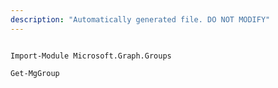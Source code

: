 ```yaml
---
description: "Automatically generated file. DO NOT MODIFY"
---
```


```powershellv1

Import-Module Microsoft.Graph.Groups

Get-MgGroup

```